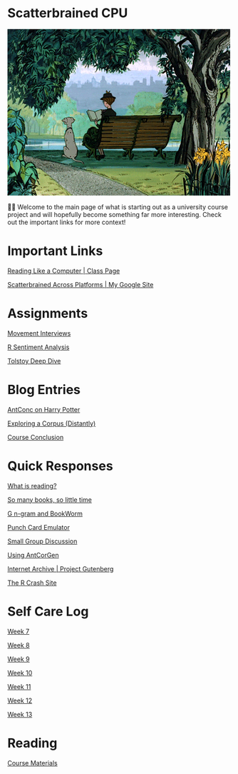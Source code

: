 # Scatterbrained CPU

![Scatterbrained%20CPU%205c729e0dd7c448a5a8ee5404691af285/unnamed_(1)_copy.gif](Scatterbrained%20CPU%205c729e0dd7c448a5a8ee5404691af285/unnamed_(1)_copy.gif)

<aside>
👋🏼 Welcome to the main page of what is starting out as a university course project and will hopefully become something far more interesting. Check out the important links for more context!

</aside>

# Important Links

[Reading Like a Computer | Class Page](https://sites.google.com/nyu.edu/rlac/home?authuser=0)

[Scatterbrained Across Platforms | My Google Site](https://sites.google.com/nyu.edu/scatterbrainedcpu/home) 

# Assignments

[Movement Interviews](https://www.notion.so/Movement-Interviews-94e8ce70e33340a0820813aa6b465a19?pvs=21)

[R Sentiment Analysis ](https://www.notion.so/R-Sentiment-Analysis-b4b1924a058f44db83d15685335a4808?pvs=21)

[Tolstoy Deep Dive](https://www.notion.so/Tolstoy-Deep-Dive-4cc2936972e443b5b9c0b1ea7881c3e9?pvs=21)

# Blog Entries

[AntConc on Harry Potter](https://www.notion.so/AntConc-on-Harry-Potter-d41863a4049a4a52a0fd329cc8bdb6a0?pvs=21)

[Exploring a Corpus (Distantly)](https://www.notion.so/Exploring-a-Corpus-Distantly-cd01eb4ce5414e358e275d0bd1f3d11e?pvs=21)

[Course Conclusion ](https://www.notion.so/Course-Conclusion-ef1aa6e2aa68429a941dbe5530585e8d?pvs=21)

# Quick Responses

[What is reading?](https://www.notion.so/What-is-reading-f4d5c4d3ddea4c5e8268fc025d974b29?pvs=21)

[So many books, so little time](https://www.notion.so/So-many-books-so-little-time-0495ad32e1ce433082d26ecb6c3b9e5a?pvs=21)

[G n-gram and BookWorm](https://www.notion.so/G-n-gram-and-BookWorm-8ab57f0864344e069b460f379fcd3ce5?pvs=21)

[Punch Card Emulator](https://www.notion.so/Punch-Card-Emulator-7fcd1b6878de48998e7ef838a7ebed40?pvs=21)

[Small Group Discussion](https://www.notion.so/Small-Group-Discussion-f98be7aa3f57494bbdf568f5f3f30207?pvs=21)

[Using AntCorGen](https://www.notion.so/Using-AntCorGen-63c91e33cdf24a6898f4db5212fc4c52?pvs=21)

[Internet Archive | Project Gutenberg](https://www.notion.so/Internet-Archive-Project-Gutenberg-c98017494e314b429736104f4935ce88?pvs=21)

[The R Crash Site](https://www.notion.so/The-R-Crash-Site-1575dceb580e489e8d9e38c98ee46135?pvs=21)

# Self Care Log

[Week 7](https://www.notion.so/Week-7-cd7fd1eef5d8454e8b3faec541a7e4bf?pvs=21)

[Week 8](https://www.notion.so/Week-8-f8a4b5c0b9414e7f89fd38469ab8ef7d?pvs=21)

[Week 9](https://www.notion.so/Week-9-142b0a2bc3834a26881e745a5195a94d?pvs=21)

[Week 10](https://www.notion.so/Week-10-1f840492b37641e5813456fd10465eee?pvs=21)

[Week 11](https://www.notion.so/Week-11-beadd482375a4cdeaea9c9006ae469f2?pvs=21)

[Week 12](https://www.notion.so/Week-12-fd0a434aaf2244f196b3b942d48d4f70?pvs=21)

[Week 13 ](https://www.notion.so/Week-13-2774ffe182fc49b8b21388dadcc29db3?pvs=21)

# Reading

[Course Materials](Scatterbrained%20CPU%205c729e0dd7c448a5a8ee5404691af285/Course%20Materials%20902b8b180a3043248b84628d68b44b83.csv)
